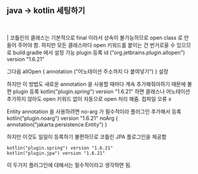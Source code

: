 ## java -> kotlin 세팅하기
<br/>

| 코틀린의 클래스는 기본적으로 final 이라서 상속이 불가능하므로 open class 로 만들어 주어야 함.
하지만 모든 클래스마다 open 키워드를 붙이는 건 번거로울 수 있으므로 build.gradle 에서 설정 가능
plugin 등록
id ("org.jetbrains.plugin.allopen") version "1.6.21"

그다음 allOpen { annotation ("어노테이션 주소까지 다 붙여넣기") } 설정

하지만 이 방법도 새로운 annotation 을 사용할 때마다 계속 추가해줘야하기 때문에 불편
plugin 등록
kotlin("plugin.spring") version "1.6.21"
하면 클래스나 어노테이션 추가하지 않아도 open 키워드 없이 자동으로 open 처리 해줌. 컴파일 오류 x

Entity annotation 을 사용하려면 no-arg 가 필수적이라
플러그인 추가해서 등록
kotlin("plugin.noarg") version "1.6.21"
noArg {
	annotation("jakarta.persistence.Entity")
}

하지만 이것도 일일이 등록하기 불편하므로 코틀린 JPA 플로그인을 제공함

	kotlin("plugin.spring") version "1.6.21"
	kotlin("plugin.jpa") version "1.6.21"

이 두가지 플러그인에 대해서는 필수적이라고 생각하면 됨.
